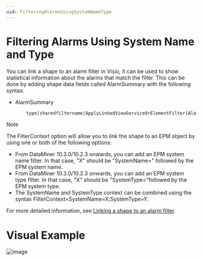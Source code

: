 ```yaml
---
uid: FilteringAlarmsUsingSystemNameType
---
```


# Filtering Alarms Using System Name and Type

You can link a shape to an alarm filter in Visio, it can be used to show statistical information about the alarms that match the filter. This can be done by adding shape data fields called AlarmSummary with the following syntax.

- AlarmSummary

  ```xml
      type|sharedfiltername|ApplyLinkedViewServiceOrElementFilter|Alarm|FilterContext=X
  ```
  
> [!NOTE]
> The FilterContext option will allow you to link the shape to an EPM object by using one or both of the following options:
>
>   - From DataMiner 10.3.0/10.2.3 onwards, you can add an EPM system name filter. In that case, "X" should be "SystemName=" followed by the EPM system name.
>   - From DataMiner 10.3.0/10.2.3 onwards, you can add an EPM system type filter. In that case, "X" should be "SystemType="followed by the EPM system type.
>   - The SystemName and SystemType context can be combined using the syntax FilterContext=SystemName=X;SystemType=Y.

For more detailed information, see [Linking a shape to an alarm filter](xref:Linking_a_shape_to_an_alarm_filter).

# Visual Example

![image](https://github.com/Daniela-Prada/dataminer-docs/assets/102039927/881c8b49-71bd-4571-9a9b-aaf5772800e8)
